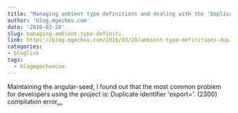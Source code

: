 ```yaml
---
title: "Managing ambient type definitions and dealing with the 'Duplicate identifier' TypeScript error"
author: 'blog.mgechev.com'
date: '2016-03-28'
slug: managing-ambient-type-definiti
link: https://blog.mgechev.com/2016/03/28/ambient-type-definitions-duplicate-identifier-typescript-fix/
categories:
- bloglink
tags:
  - blogmgechevcom
---
```


Maintaining the angular-seed, I found out that the most common problem for developers using the project is: Duplicate identifier &#39;export=&#39;. (2300) compilation error[... <i class="fas fa-external-link-alt"></i>](https://blog.mgechev.com/2016/03/28/ambient-type-definitions-duplicate-identifier-typescript-fix/)

